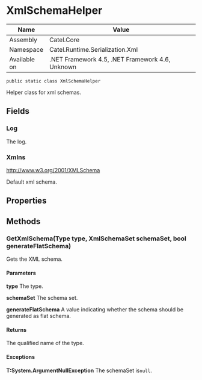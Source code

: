 

# XmlSchemaHelper

Name|Value
---|---
Assembly|Catel.Core
Namespace|Catel.Runtime.Serialization.Xml
Available on|.NET Framework 4.5, .NET Framework 4.6, Unknown

```
public static class XmlSchemaHelper
```

Helper class for xml schemas.



## Fields

### Log

The log.



### Xmlns
http://www.w3.org/2001/XMLSchema

Default xml schema.



## Properties

## Methods

### GetXmlSchema(Type type, XmlSchemaSet schemaSet, bool generateFlatSchema)

Gets the XML schema.

#### Parameters

**type**
The type.

**schemaSet**
The schema set.

**generateFlatSchema**
A value indicating whether the schema should be generated as flat schema.

#### Returns

The qualified name of the type.

#### Exceptions

**T:System.ArgumentNullException**
The schemaSet is`null`.



